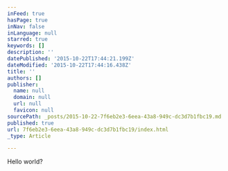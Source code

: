 ```yaml
---
inFeed: true
hasPage: true
inNav: false
inLanguage: null
starred: true
keywords: []
description: ''
datePublished: '2015-10-22T17:44:21.199Z'
dateModified: '2015-10-22T17:44:16.438Z'
title: ''
authors: []
publisher:
  name: null
  domain: null
  url: null
  favicon: null
sourcePath: _posts/2015-10-22-7f6eb2e3-6eea-43a8-949c-dc3d7b1fbc19.md
published: true
url: 7f6eb2e3-6eea-43a8-949c-dc3d7b1fbc19/index.html
_type: Article

---
```

Hello world?